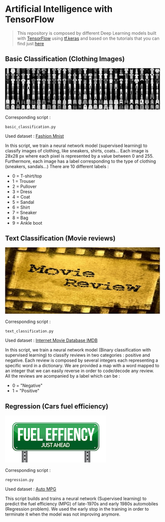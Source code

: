 # Artificial Intelligence with TensorFlow
>This repository is composed by different Deep Learning models built with [TensorFlow](https://www.tensorflow.org/) 
 using [tf.keras](https://www.tensorflow.org/api_docs/python/tf/keras) and based on the tutorials that you can find just
[here](https://www.tensorflow.org/tutorials)

## Basic Classification (Clothing Images)
![](basic_classification.png)


Corresponding script :
```
basic_classification.py
```
Used dataset : [Fashion Mnist](https://github.com/zalandoresearch/fashion-mnist)

In this script, we train a neural network model (supervised learning) to classify images of clothing, like sneakers, shirts, coats...
Each image is 28x28 px where each pixel is represented by a value between 0 and 255.
Furthermore, each image has a label corresponding to the type of clothing (sneakers, sandals...)
There are 10 different labels :
* 0 = T-shirt/top
* 1 = Trouser
* 2 = Pullover
* 3 = Dress
* 4 = Coat
* 5 = Sandal
* 6 = Shirt
* 7 = Sneaker
* 8 = Bag
* 9 = Ankle boot

## Text Classification (Movie reviews)
![](text_classification.jpg)  
  
Corresponding script :
```
text_classification.py
```
Used dataset : [Internet Movie Database IMDB](https://www.tensorflow.org/api_docs/python/tf/keras/datasets/imdb)  

In this script, we train a neural network model (Binary classification with supervised learning) to classify reviews in two categories : positive and negative.
Each review is composed by several integers each representing a specific word in a dictionary. We are provided a map with a word mapped to an integer that we can easily reverse in order to code/decode any review.
All the reviews are acompanied by a label which can be :
* 0 = "Negative"
* 1 = "Positive"

## Regression (Cars fuel efficiency)
![](regression.png)   

Corresponding script :
```
regression.py
```
Used dataset : [Auto MPG](https://archive.ics.uci.edu/ml/datasets/auto+mpg)

This script builds and trains a neural network (Supervised learning) to predict the fuel efficiency (MPG) of late-1970s and early 1980s automobiles (Regression problem).
We used the early stop in the training in order to terminate it when the model was not improving anymore.
